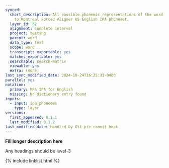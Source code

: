 ```yaml
---
synced:
  short_description: All possible phonemic representations of the word, translated
    to Montreal Forced Aligner US English IPA phoneset.
  layer_id: 82
  alignment: complete interval
  project: testing
  parent: word
  data_type: text
  scope: word
  transcripts_exportable: yes
  matches_exportable: yes
  searchable: search-matrix
  viewable: yes
  extra: (none)
last_sync_modified_date: 2024-10-24T16:25:31-0400
parallel: yes
notation:
  primary: MFA IPA for English
  missing: No dictionary entry found
inputs:
  - input: ipa_phonemes
    type: layer
versions:
  first_appeared: 0.1.1
  last_modified: 0.1.2
last_modified_date: Handled by Git pre-commit hook
---
```


**Fill longer description here**

Any headings should be level-3


{% include linklist.html %}
